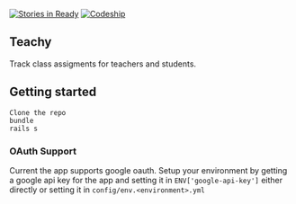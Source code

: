 [![Stories in Ready](https://badge.waffle.io/mattzollinhofer/teachy.png?label=ready&title=Ready)](https://waffle.io/mattzollinhofer/teachy)
[![Codeship](https://codeship.com/projects/0593d700-f16e-0133-9d66-5a649d8f4ff2/status?branch=master)](https://codeship.com)

## Teachy

Track class assigments for teachers and students.

## Getting started

```
Clone the repo
bundle
rails s
```

### OAuth Support
Current the app supports google oauth. Setup your environment by getting a google api key for the app and
setting it in `ENV['google-api-key']` either directly or setting it in `config/env.<environment>.yml`
